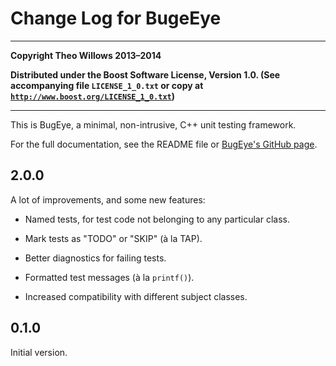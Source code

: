 # Change Log for BugeEye #

---

**Copyright Theo Willows 2013–2014**

**Distributed under the Boost Software License, Version 1.0.  (See accompanying
file `LICENSE_1_0.txt` or copy at
[`http://www.boost.org/LICENSE_1_0.txt`](http://www.boost.org/LICENSE_1_0.txt))**

---

This is BugEye, a minimal, non-intrusive, C++ unit testing framework.

For the full documentation, see the README file or
[BugEye's GitHub page](https://github.com/Munkei/BugEye).

## 2.0.0 ##

A lot of improvements, and some new features:

* Named tests, for test code not belonging to any particular class.

* Mark tests as "TODO" or "SKIP" (à la TAP).

* Better diagnostics for failing tests.

* Formatted test messages (à la `printf()`).

* Increased compatibility with different subject classes.

## 0.1.0 ##

Initial version.
